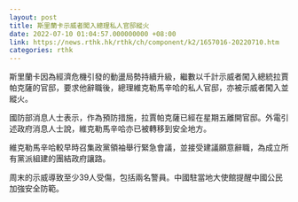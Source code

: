 ```yaml
---
layout: post
title: 斯里蘭卡示威者闖入總理私人官邸縱火
date: 2022-07-10 01:04:57.000000000 +08:00
link: https://news.rthk.hk/rthk/ch/component/k2/1657016-20220710.htm
categories: rthk
---
```


斯里蘭卡因為經濟危機引發的動盪局勢持續升級，繼數以千計示威者闖入總統拉賈帕克薩的官邸，要求他辭職後，總理維克勒馬辛哈的私人官邸，亦被示威者闖入並縱火。

國防部消息人士表示，作為預防措施，拉賈帕克薩已經在星期五離開官邸。外電引述政府消息人士說，維克勒馬辛哈亦已被轉移到安全地方。

維克勒馬辛哈較早時召集政黨領袖舉行緊急會議，並接受建議願意辭職，為成立所有黨派組建的團結政府讓路。

周末的示威導致至少39人受傷，包括兩名警員。中國駐當地大使館提醒中國公民加強安全防範。
